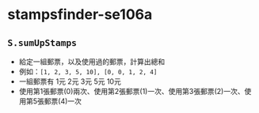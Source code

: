 # stampsfinder-se106a

## `S.sumUpStamps`
- 給定一組郵票，以及使用過的郵票，計算出總和
- 例如：`[1, 2, 3, 5, 10], [0, 0, 1, 2, 4]`
- 一組郵票有 1元 2元 3元 5元 10元
- 使用第1張郵票(0)兩次、使用第2張郵票(1)一次、使用第3張郵票(2)一次、使用第5張郵票(4)一次
